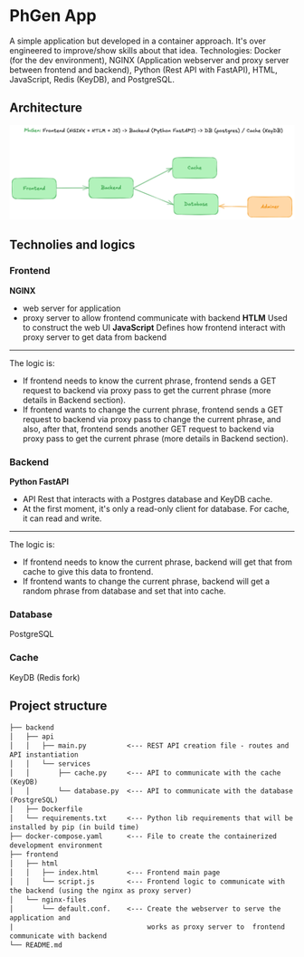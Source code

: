# PhGen App
A simple application but developed in a container approach. It's over engineered to improve/show skills about that idea. Technologies: Docker (for the dev environment), NGINX (Application webserver and proxy server between frontend and backend), Python (Rest API with FastAPI), HTML, JavaScript, Redis (KeyDB), and PostgreSQL.

## Architecture
![arch.png](arch.png)

## Technolies and logics
### Frontend
**NGINX**
- web server for application
- proxy server to allow frontend communicate with backend
**HTLM**
Used to construct the web UI
**JavaScript**
Defines how frontend interact with proxy server to get data from backend
---
The logic is:
- If frontend needs to know the current phrase, frontend sends a GET request to backend via proxy pass to get the current phrase (more details in Backend section).
- If frontend wants to change the current phrase, frontend sends a GET request to backend via proxy pass to change the current phrase, and also, after that, frontend sends another GET request to backend via proxy pass to get the current phrase (more details in Backend section).

### Backend
**Python FastAPI**
- API Rest that interacts with a Postgres database and KeyDB cache.
- At the first moment, it's only a read-only client for database. For cache, it can read and write.
---
The logic is:
- If frontend needs to know the current phrase, backend will get that from cache to give this data to frontend.
- If frontend wants to change the current phrase, backend will get a random phrase from database and set that into cache.

### Database
PostgreSQL

### Cache
KeyDB (Redis fork)

## Project structure
```
├── backend
│   ├── api
│   │   ├── main.py          <--- REST API creation file - routes and API instantiation
│   │   └── services
│   │       ├── cache.py     <--- API to communicate with the cache (KeyDB)
│   │       └── database.py  <--- API to communicate with the database (PostgreSQL)
│   ├── Dockerfile
│   └── requirements.txt     <--- Python lib requirements that will be installed by pip (in build time)
├── docker-compose.yaml      <--- File to create the containerized development environment 
├── frontend
│   ├── html
│   │   ├── index.html       <--- Frontend main page
│   │   └── script.js        <--- Frontend logic to communicate with the backend (using the nginx as proxy server)
│   └── nginx-files
│       └── default.conf.    <--- Create the webserver to serve the application and 
|                                 works as proxy server to  frontend communicate with backend
└── README.md
```
